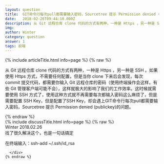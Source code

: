 ```yaml
---
layout: question
title:  GIT命令行每次pull都需要输入密码，Sourcetree 提示 Permission denied (publickey)？
date:   2018-02-26T09:44:10.000Z
description: 从 Git 远程仓库 clone 代码的方式有两种，一种是 Https ，另一种是 SSH 。如果使用 Https 方式，不需要任何配置，但是当你 clone ...
img: 
author: Winter
category: question
answer: 1
tags: 前端
---
```

<div class="article-root">
  <div class="article">
    {% include articleTitle.html info=page %}
    {% raw %}
    <div class="article-content"><p>从 Git 远程仓库 clone 代码的方式有两种，一种是 Https ，另一种是 SSH 。如果使用 Https 方式，不需要任何配置，但是当你 clone 下来后会发现，每次 commit 提交代码，都需要你输入 Git 远程仓库的密码（使用终端操作会这样，有些 Git 管理客户端可能不会），这样就极大的影响了我们的工作效率。这时候就需要使用 SSH 方式了，使用这种方式就不再需要每次都输入密码这么麻烦了，但是需要配置 SSH Key，但是配置了SSH Key，却会遇上GIT命令行每次pull都需要输入密码，Sourcetree 提示 Permission denied (publickey)的问题。</p>
</div>
    {% endraw %}
  </div>

  <div class="discuss-wrapper">
    {% include discussTitle.html info=page %}
    {% raw %}
    <div class="discuss-item">
        <div class="discuss-parent">
          <div class="discuss-meta">
            <span class="discuss-user">Winter</span>
            <span class="discuss-time">2018.02.26</span>
          </div>
          <div class="discuss-comment">找了很久解决这个，也是一句话搞定

在终端输入：ssh-add ~/.ssh/id_rsa</div>
        </div>
        
      </div>
    {% endraw %}
  </div>
<div>
